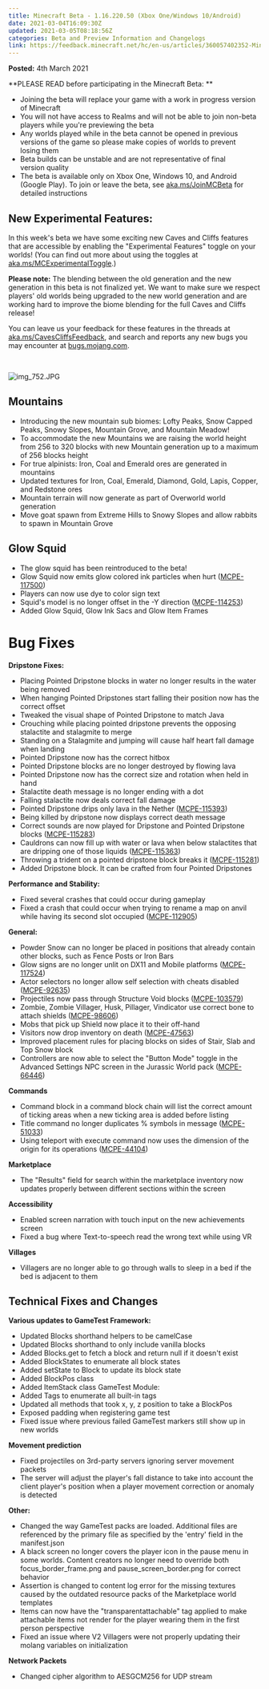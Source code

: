 ```yaml
---
title: Minecraft Beta - 1.16.220.50 (Xbox One/Windows 10/Android)
date: 2021-03-04T16:09:30Z
updated: 2021-03-05T08:18:56Z
categories: Beta and Preview Information and Changelogs
link: https://feedback.minecraft.net/hc/en-us/articles/360057402352-Minecraft-Beta-1-16-220-50-Xbox-One-Windows-10-Android
---
```


**Posted:** 4th March 2021

**PLEASE READ before participating in the Minecraft Beta: **

- Joining the beta will replace your game with a work in progress version of Minecraft 
- You will not have access to Realms and will not be able to join non-beta players while you're previewing the beta
- Any worlds played while in the beta cannot be opened in previous versions of the game so please make copies of worlds to prevent losing them 
- Beta builds can be unstable and are not representative of final version quality 
- The beta is available only on Xbox One, Windows 10, and Android (Google Play). To join or leave the beta, see [aka.ms/JoinMCBeta](https://aka.ms/JoinMCBeta) for detailed instructions 

## **New Experimental Features:**

In this week's beta we have some exciting new Caves and Cliffs features that are accessible by enabling the "Experimental Features" toggle on your worlds! (You can find out more about using the toggles at [aka.ms/MCExperimentalToggle](https://aka.ms/MCExperimentalToggle).)

**Please note:** The blending between the old generation and the new generation in this beta is not finalized yet. We want to make sure we respect players' old worlds being upgraded to the new world generation and are working hard to improve the biome blending for the full Caves and Cliffs release!

You can leave us your feedback for these features in the threads at [aka.ms/CavesCliffsFeedback](https://aka.ms/CavesCliffsFeedback), and search and reports any new bugs you may encounter at [bugs.mojang.com](https://bugs.mojang.com/).

 

![img_752.JPG](https://feedback.minecraft.net/hc/article_attachments/360088354971/img_752.JPG)

## **Mountains**

- Introducing the new mountain sub biomes: Lofty Peaks, Snow Capped Peaks, Snowy Slopes, Mountain Grove, and Mountain Meadow!
- To accommodate the new Mountains we are raising the world height from 256 to 320 blocks with new Mountain generation up to a maximum of 256 blocks height
- For true alpinists: Iron, Coal and Emerald ores are generated in mountains
- Updated textures for Iron, Coal, Emerald, Diamond, Gold, Lapis, Copper, and Redstone ores
- Mountain terrain will now generate as part of Overworld world generation
- Move goat spawn from Extreme Hills to Snowy Slopes and allow rabbits to spawn in Mountain Grove

## **Glow Squid**

- The glow squid has been reintroduced to the beta!
- Glow Squid now emits glow colored ink particles when hurt ([MCPE-117500](https://bugs.mojang.com/browse/MCPE-117500))
- Players can now use dye to color sign text
- Squid's model is no longer offset in the -Y direction ([MCPE-114253](https://bugs.mojang.com/browse/MCPE-114253))
- Added Glow Squid, Glow Ink Sacs and Glow Item Frames

# **Bug Fixes**

**Dripstone Fixes:**

- Placing Pointed Dripstone blocks in water no longer results in the water being removed
- When hanging Pointed Dripstones start falling their position now has the correct offset
- Tweaked the visual shape of Pointed Dripstone to match Java
- Crouching while placing pointed dripstone prevents the opposing stalactite and stalagmite to merge
- Standing on a Stalagmite and jumping will cause half heart fall damage when landing
- Pointed Dripstone now has the correct hitbox
- Pointed Dripstone blocks are no longer destroyed by flowing lava
- Pointed Dripstone now has the correct size and rotation when held in hand
- Stalactite death message is no longer ending with a dot
- Falling stalactite now deals correct fall damage
- Pointed Dripstone drips only lava in the Nether ([MCPE-115393](https://bugs.mojang.com/browse/MCPE-115393))
- Being killed by dripstone now displays correct death message
- Correct sounds are now played for Dripstone and Pointed Dripstone blocks ([MCPE-115283](https://bugs.mojang.com/browse/MCPE-115283))
- Cauldrons can now fill up with water or lava when below stalactites that are dripping one of those liquids ([MCPE-115363](https://bugs.mojang.com/browse/MCPE-115363))
- Throwing a trident on a pointed dripstone block breaks it ([MCPE-115281](https://bugs.mojang.com/browse/MCPE-115281))
- Added Dripstone block. It can be crafted from four Pointed Dripstones

**Performance and Stability:**

- Fixed several crashes that could occur during gameplay
- Fixed a crash that could occur when trying to rename a map on anvil while having its second slot occupied ([MCPE-112905](https://bugs.mojang.com/browse/MCPE-112905))

**General:**

- Powder Snow can no longer be placed in positions that already contain other blocks, such as Fence Posts or Iron Bars
- Glow signs are no longer unlit on DX11 and Mobile platforms ([MCPE-117524](https://bugs.mojang.com/browse/MCPE-117524))
- Actor selectors no longer allow self selection with cheats disabled ([MCPE-92635](https://bugs.mojang.com/browse/MCPE-92635))
- Projectiles now pass through Structure Void blocks ([MCPE-103579](https://bugs.mojang.com/browse/MCPE-103579))
- Zombie, Zombie Villager, Husk, Pillager, Vindicator use correct bone to attach shields ([MCPE-98606](https://bugs.mojang.com/browse/MCPE-98606))
- Mobs that pick up Shield now place it to their off-hand
- Visitors now drop inventory on death ([MCPE-47563](https://bugs.mojang.com/browse/MCPE-47563))
- Improved placement rules for placing blocks on sides of Stair, Slab and Top Snow block
- Controllers are now able to select the "Button Mode" toggle in the Advanced Settings NPC screen in the Jurassic World pack ([MCPE-66446](https://bugs.mojang.com/browse/MCPE-66446))

**Commands**

- Command block in a command block chain will list the correct amount of ticking areas when a new ticking area is added before listing
- Title command no longer duplicates % symbols in message ([MCPE-51033](https://bugs.mojang.com/browse/MCPE-51033))
- Using teleport with execute command now uses the dimension of the origin for its operations ([MCPE-44104](https://bugs.mojang.com/browse/MCPE-44104))

**Marketplace**

- The "Results" field for search within the marketplace inventory now updates properly between different sections within the screen

**Accessibility**

- Enabled screen narration with touch input on the new achievements screen
- Fixed a bug where Text-to-speech read the wrong text while using VR

**Villages**

- Villagers are no longer able to go through walls to sleep in a bed if the bed is adjacent to them

## **Technical Fixes and Changes**

**Various updates to GameTest Framework:**

- Updated Blocks shorthand helpers to be camelCase
- Updated Blocks shorthand to only include vanilla blocks
- Added Blocks.get to fetch a block and return null if it doesn't exist
- Added BlockStates to enumerate all block states
- Added setState to Block to update its block state
- Added BlockPos class
- Added ItemStack class GameTest Module:
- Added Tags to enumerate all built-in tags
- Updated all methods that took x, y, z position to take a BlockPos
- Exposed padding when registering game test
- Fixed issue where previous failed GameTest markers still show up in new worlds

**Movement prediction**

- Fixed projectiles on 3rd-party servers ignoring server movement packets
- The server will adjust the player's fall distance to take into account the client player's position when a player movement correction or anomaly is detected

**Other:**

- Changed the way GameTest packs are loaded. Additional files are referenced by the primary file as specified by the 'entry' field in the manifest.json
- A black screen no longer covers the player icon in the pause menu in some worlds. Content creators no longer need to override both focus_border_frame.png and pause_screen_border.png for correct behavior
- Assertion is changed to content log error for the missing textures caused by the outdated resource packs of the Marketplace world templates
- Items can now have the "transparentattachable" tag applied to make attachable items not render for the player wearing them in the first person perspective
- Fixed an issue where V2 Villagers were not properly updating their molang variables on initialization

**Network Packets**

- Changed cipher algorithm to AESGCM256 for UDP stream
